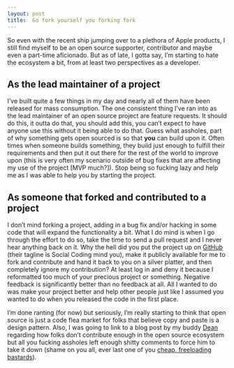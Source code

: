 ```yaml
---
layout: post
title:  Go fork yourself you forking fork
---
```


So even with the recent ship jumping over to a plethora of Apple products, I still find myself to be an open source supporter, contributor and maybe even a part-time aficionado. But as of late, I gotta say, I’m starting to hate the ecosystem a bit, from at least two perspectives as a developer.

## As the lead maintainer of a project

I’ve built quite a few things in my day and nearly all of them have been released for mass consumption. The one consistent thing I’ve ran into as the lead maintainer of an open source project are feature requests. It should do this, it outta do that, you should add this, you can’t expect to have anyone use this without it being able to do that. Guess what assholes, part of why something gets open sourced is so that **you** can build upon it. Often times when someone builds something, they build just enough to fulfill their requirements and then put it out there for the rest of the world to improve upon (this is very often my scenario outside of bug fixes that are affecting my use of the project [MVP much?]). Stop being so fucking lazy and help me as I was able to help you by starting the project.

## As someone that forked and contributed to a project

I don’t mind forking a project, adding in a bug fix and/or hacking in some code that will expand the functionality a bit. What I do mind is when I go through the effort to do so, take the time to send a pull request and I never hear anything back on it. Why the hell did you put the project up on [GitHub](https://github.com/joshtronic) (their tagline is Social Coding mind you), make it publicly available for me to fork and contribute and hand it back to you on a silver platter, and then completely ignore my contribution? At least log in and deny it because I reformatted too much of your precious project or something. Negative feedback is significantly better than no feedback at all. All I wanted to do was make your project better and help other people just like I assumed you wanted to do when you released the code in the first place.

I’m done ranting (for now) but seriously, I’m really starting to think that open source is just a code flea market for folks that believe copy and paste is a design pattern. Also, I was going to link to a blog post by my buddy [Dean](http://deanproxy.com/) regarding how folks don’t contribute enough in the open source ecosystem but all you fucking assholes left enough shitty comments to force him to take it down (shame on you all, ever last one of you [cheap, freeloading bastards](http://news.ycombinator.com/item?id=3745490)).
